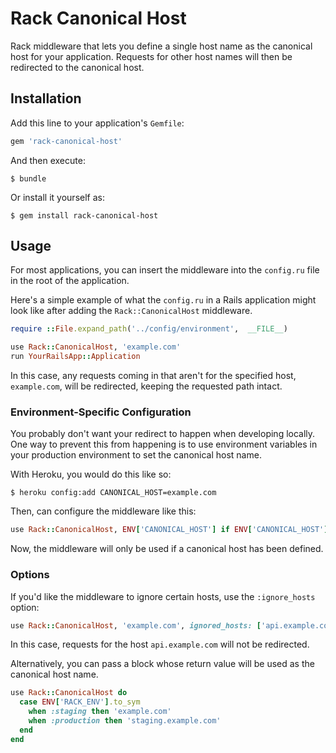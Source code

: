 # Rack Canonical Host

Rack middleware that lets you define a single host name as the canonical host
for your application. Requests for other host names will then be redirected to
the canonical host.


## Installation

Add this line to your application's `Gemfile`:

``` ruby
gem 'rack-canonical-host'
```

And then execute:

    $ bundle

Or install it yourself as:

    $ gem install rack-canonical-host


## Usage

For most applications, you can insert the middleware into the `config.ru` file
in the root of the application.

Here's a simple example of what the `config.ru` in a Rails application might
look like after adding the `Rack::CanonicalHost` middleware.

``` ruby
require ::File.expand_path('../config/environment',  __FILE__)

use Rack::CanonicalHost, 'example.com'
run YourRailsApp::Application
```

In this case, any requests coming in that aren't for the specified host,
`example.com`, will be redirected, keeping the requested path intact.


### Environment-Specific Configuration

You probably don't want your redirect to happen when developing locally. One
way to prevent this from happening is to use environment variables in your
production environment to set the canonical host name.

With Heroku, you would do this like so:

    $ heroku config:add CANONICAL_HOST=example.com

Then, can configure the middleware like this:

``` ruby
use Rack::CanonicalHost, ENV['CANONICAL_HOST'] if ENV['CANONICAL_HOST']
```

Now, the middleware will only be used if a canonical host has been defined.


### Options

If you'd like the middleware to ignore certain hosts, use the `:ignore_hosts`
option:

``` ruby
use Rack::CanonicalHost, 'example.com', ignored_hosts: ['api.example.com']
```

In this case, requests for the host `api.example.com` will not be redirected.

Alternatively, you can pass a block whose return value will be used as the
canonical host name.

``` ruby
use Rack::CanonicalHost do
  case ENV['RACK_ENV'].to_sym
    when :staging then 'example.com'
    when :production then 'staging.example.com'
  end
end
```
